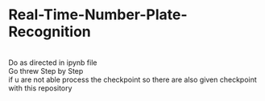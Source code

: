 # Real-Time-Number-Plate-Recognition

<br />Do as directed in ipynb file
<br />Go threw Step by Step
<br />if u are not able process the checkpoint so there are also given checkpoint with this repository

